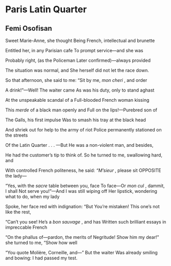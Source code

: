 # Paris Latin Quarter
## Femi Osofisan
Sweet Marie-Anne, she thought
Being French, intellectual and brunette

Entitled her, in any Parisian cafe
To prompt service—and she was

Probably right, (as the Policeman
Later confirmed)—always provided

The situation was normal, and
She herself did not let the race down.

So that afternoon, she said to me:
“Sit by me, _mon cheri_ , and order

A drink!”—Well! The waiter came
As was his duty, only to stand aghast

At the unspeakable scandal of a
Full-blooded French woman kissing

This _merde_ of a black man openly and
Full on the lips!—Purebred son of

The Galls, his first impulse
Was to smash his tray at the black head

And shriek out for help to the army of riot
Police permanently stationed on the streets

Of the Latin Quarter . . . —But
He was a non-violent man, and besides,

He had the customer’s tip to think of.
So he turned to me, swallowing hard, and

With controlled French politeness, he said:
 _“M’sieur_ , please sit OPPOSITE the lady—

“Yes, with the _sacre_ table between you, face
To face—Or _mon cul_ , dammit, I shall
Not serve you!”—And I was still wiping off
Her lipstick, wondering what to do, when my lady

Spoke, her face red with indignation: “But
You’re mistaken! This one’s not like the rest,

“Can’t you see! He’s a _bon sauvage_ , and has
Written such brilliant essays in impreccable French

“On the phallus of—pardon, the merits of Negritude!
Show him my dear!” she turned to me, “Show how well

“You quote Molière, Corneille, and—” But the waiter
Was already smiling and bowing: I had passed my test.